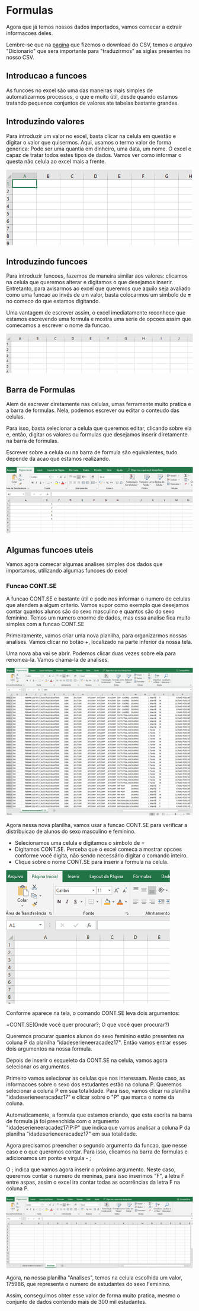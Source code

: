 # Formulas

Agora que já temos nossos dados importados, vamos comecar a extrair informacoes deles.

Lembre-se que na [pagina](http://dados.prefeitura.sp.gov.br/dataset/perfil-dos-educandos-cor-raca-idade-sexo-necessidades-educacionais-especiais) que fizemos o download do CSV, temos o arquivo "Dicionario" que sera importante para "traduzirmos" as siglas presentes no nosso CSV.

## Introducao a funcoes

As funcoes no excel são uma das maneiras mais simples de automatizarmos processos, o que e muito útil, desde quando estamos tratando pequenos conjuntos de valores ate tabelas bastante grandes.

## Introduzindo valores
Para introduzir um valor no excel, basta clicar na celula em questão e digitar o valor que quisermos. Aqui, usamos o termo valor de forma generica: Pode ser uma quantia em dinheiro, uma data, um nome. O excel e capaz de tratar todos estes tipos de dados. Vamos ver como informar o questa não celula ao excel mais a frente.

![Valores](Valores.gif)


## Introduzindo funcoes
Para introduzir funcoes, fazemos de maneira similar aos valores: clicamos na celula que queremos alterar e digitamos o que desejamos inserir. Entretanto, para avisarmos ao excel que queremos que aquilo seja avaliado como uma funcao ao invés de um valor, basta colocarmos um simbolo de **=** no comeco do que estamos digitando.

Uma vantagem de escrever assim, o excel imediatamente reconhece que estamos escrevendo uma formula e mostra uma serie de opcoes assim que comecamos a escrever o nome da funcao.

![Funcao](Funcao.gif)

## Barra de Formulas

Alem de escrever diretamente nas celulas, umas ferramente muito pratica e a barra de formulas. Nela, podemos escrever ou editar o conteudo das celulas.

Para isso, basta selecionar a celula que queremos editar, clicando sobre ela e, então, digitar os valores ou formulas que desejamos inserir diretamente na barra de formulas.

Escrever sobre a celula ou na barra de formula são equivalentes, tudo depende da acao que estamos realizando.

![formulaBar](formulaBar.gif)

## Algumas funcoes uteis

Vamos agora comecar algumas analises simples dos dados que importamos, utilizando algumas funcoes do excel

### Funcao CONT.SE
A funcao CONT.SE e bastante útil e pode nos informar o numero de celulas que atendem a algum criterio. Vamos supor como exemplo que desejamos contar quantos alunos são do sexo masculino e quantos são do sexo feminino. Temos um numero enorme de dados, mas essa analise fica muito simples com a funcao CONT.SE

Primeiramente, vamos criar uma nova planilha, para organizarmos nossas analises. Vamos clicar no botão +, localizado na parte inferior da nossa tela.

Uma nova aba vai se abrir. Podemos clicar duas vezes sobre ela para renomea-la. Vamos chama-la de analises.

![NewSheet](NewSheet.gif)

Agora nessa nova planilha, vamos usar a funcao CONT.SE para verificar a distribuicao de alunos do sexo masculino e feminino.

* Selecionamos uma celula e digitamos o simbolo de =
* Digitamos CONT.SE. Perceba que o excel comeca a mostrar opcoes conforme você digita, não sendo necessário digitar o comando inteiro.
* Clique sobre o nome CONT.SE para inserir a formula na celula.

![InsertForm](insertForm.gif)

Conforme aparece na tela, o comando CONT.SE leva dois argumentos:

 =CONT.SE(Onde você quer procurar?; O que você quer procurar?)
 
Queremos procurar quantos alunos do sexo feminino estão presentes na coluna P da planilha "idadeserieneeracadez17". Então vamos entrar esses dois argumentos na nossa formula.

Depois de inserir o esqueleto da CONT.SE na celula, vamos agora selecionar os argumentos.

Primeiro vamos selecionar as celulas que nos interessam. Neste caso, as informacoes sobre o sexo dos estudantes estão na coluna P. Queremos selecionar a coluna P em sua totalidade. Para isso, vamos clicar na planilha "idadeserieneeracadez17" e clicar sobre o "P" que marca o nome da coluna.

Automaticamente, a formula que estamos criando, que esta escrita na barra de formula já foi preenchida com o argumento "idadeserieneeracadez17!P:P" que indica que vamos analisar a coluna P da planilha "idadeserieneeracadez17" em sua totalidade.

Agora precisamos preencher o segundo argumento da funcao, que nesse caso e o que queremos contar. Para isso, clicamos na barra de formulas e adicionamos um ponto e virgula - ;

O ; indica que vamos agora inserir o próximo argumento. Neste caso, queremos contar o numero de meninas, para isso inserimos "F", a letra F entre aspas, assim o excel ira contar todas as ocorrências da letra F na coluna P.


![ArgsContSe](argsContse.gif)

Agora, na nossa planilha "Analises", temos na celula escolhida um valor, 175986, que representa o numero de estudantes do sexo Feminino.

Assim, conseguimos obter esse valor de forma muito pratica, mesmo o conjunto de dados contendo mais de 300 mil estudantes.

